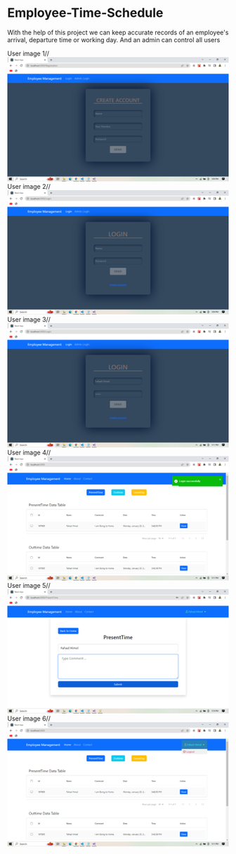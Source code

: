 # Employee-Time-Schedule

With the help of this project we can keep accurate records of an employee's arrival, departure time or working day. And an admin can control all users


 User image 1//
<img src="Project-img/1.png" />
 User image 2//
<img src="Project-img/2.png" />
 User image 3//
<img src="Project-img/3.png" />
 User image 4//
<img src="Project-img/4.png" />
 User image 5//
<img src="Project-img/5.png" />
 User image 6//
<img src="Project-img/6.png" />
